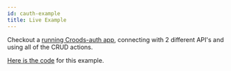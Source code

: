 ```yaml
---
id: cauth-example
title: Live Example
---
```


Checkout a [running Croods-auth app](https://seasonedsoftware.github.io/croods-auth/), connecting with 2 different API's and using all of the CRUD actions.

[Here is the code](https://github.com/SeasonedSoftware/croods-auth/tree/master/example/src) for this example.
